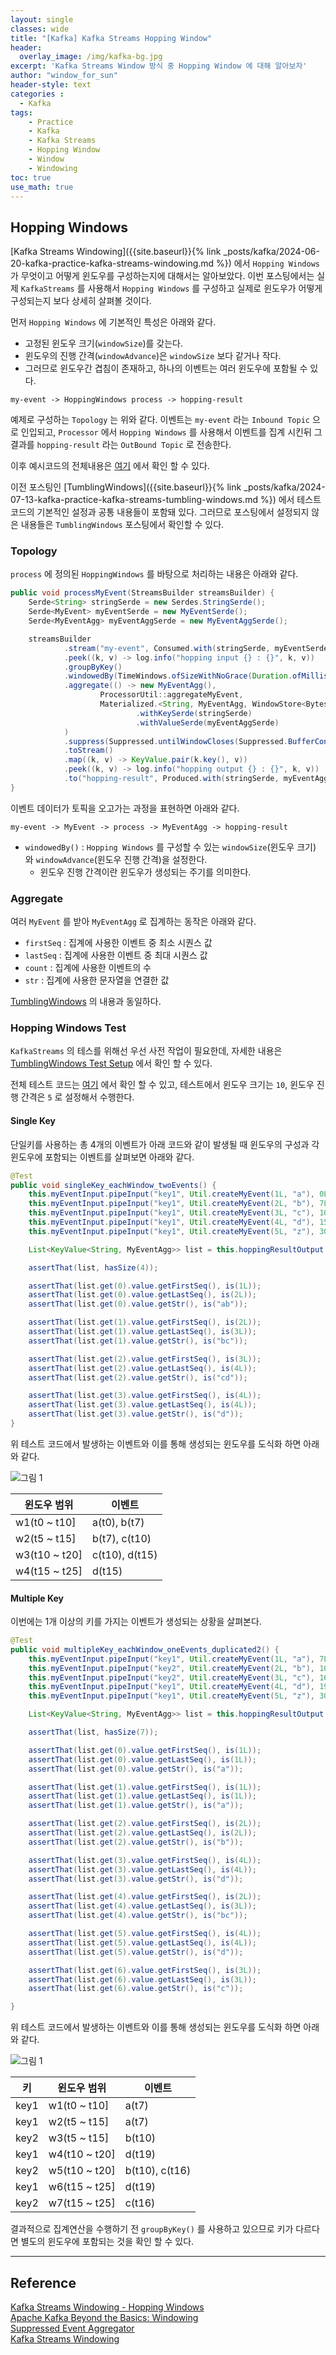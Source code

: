 ```yaml
--- 
layout: single
classes: wide
title: "[Kafka] Kafka Streams Hopping Window"
header:
  overlay_image: /img/kafka-bg.jpg
excerpt: 'Kafka Streams Window 방식 중 Hopping Window 에 대해 알아보자'
author: "window_for_sun"
header-style: text
categories :
  - Kafka
tags:
    - Practice
    - Kafka
    - Kafka Streams
    - Hopping Window
    - Window
    - Windowing
toc: true
use_math: true
---  
```


## Hopping Windows
[Kafka Streams Windowing]({{site.baseurl}}{% link _posts/kafka/2024-06-20-kafka-practice-kafka-streams-windowing.md %})
에서 `Hopping Windows` 가 무엇이고 어떻게 윈도우를 구성하는지에 대해서는 알아보았다. 
이번 포스팅에서는 실제 `KafkaStreams` 를 사용해서 `Hopping Windows` 를 구성하고 실제로 윈도우가 어떻게 구성되는지 보다 상세히 살펴볼 것이다.  

먼저 `Hopping Windows` 에 기본적인 특성은 아래와 같다. 
- 고정된 윈도우 크기(`windowSize`)를 갖는다. 
- 윈도우의 진행 간격(`windowAdvance`)은 `windowSize` 보다 같거나 작다.   
- 그러므로 윈도우간 겹침이 존재하고, 하나의 이벤트는 여러 윈도우에 포함될 수 있다. 


```
my-event -> HoppingWindows process -> hopping-result
```

예제로 구성하는 `Topology` 는 위와 같다. 
이벤트는 `my-event` 라는 `Inbound Topic` 으로 인입되고, 
`Processor` 에서 `Hopping Windows` 를 사용해서 이벤트를 집계 시킨뒤 그 결과를 `hopping-result` 라는 `OutBound Topic` 로 전송한다.  

이후 예시코드의 전체내용은 [여기](https://github.com/windowforsun/kafka-streams-windowing-demo)
에서 확인 할 수 있다.  

이전 포스팅인 [TumblingWindows]({{site.baseurl}}{% link _posts/kafka/2024-07-13-kafka-practice-kafka-streams-tumbling-windows.md %})
에서 테스트 코드의 기본적인 설정과 공통 내용들이 포함돼 있다. 
그러므로 포스팅에서 설정되지 않은 내용들은 `TumblingWindows` 포스팅에서 확인할 수 있다.   


### Topology
`process` 에 정의된 `HoppingWindows` 를 바탕으로 처리하는 내용은 아래와 같다.  

```java
public void processMyEvent(StreamsBuilder streamsBuilder) {
    Serde<String> stringSerde = new Serdes.StringSerde();
    Serde<MyEvent> myEventSerde = new MyEventSerde();
    Serde<MyEventAgg> myEventAggSerde = new MyEventAggSerde();

    streamsBuilder
            .stream("my-event", Consumed.with(stringSerde, myEventSerde))
            .peek((k, v) -> log.info("hopping input {} : {}", k, v))
            .groupByKey()
            .windowedBy(TimeWindows.ofSizeWithNoGrace(Duration.ofMillis(this.windowDuration)).advanceBy(Duration.ofMillis(this.windowAdvance)))
            .aggregate(() -> new MyEventAgg(),
                    ProcessorUtil::aggregateMyEvent,
                    Materialized.<String, MyEventAgg, WindowStore<Bytes, byte[]>>as("hopping-window-store")
                            .withKeySerde(stringSerde)
                            .withValueSerde(myEventAggSerde)
            )
            .suppress(Suppressed.untilWindowCloses(Suppressed.BufferConfig.unbounded()))
            .toStream()
            .map((k, v) -> KeyValue.pair(k.key(), v))
            .peek((k, v) -> log.info("hopping output {} : {}", k, v))
            .to("hopping-result", Produced.with(stringSerde, myEventAggSerde));
}
```  

이벤트 데이터가 토픽을 오고가는 과정을 표현하면 아래와 같다.  

```
my-event -> MyEvent -> process -> MyEventAgg -> hopping-result
```  

- `windowedBy()` : `Hopping Windows` 를 구성할 수 있는 `windowSize`(윈도우 크기) 와 `windowAdvance`(윈도우 진행 간격)을 설정한다. 
  - 윈도우 진행 간격이란 윈도우가 생성되는 주기를 의미한다. 


### Aggregate
여러 `MyEvent` 를 받아 `MyEventAgg` 로 집계하는 동작은 아래와 같다. 

- `firstSeq` : 집계에 사용한 이벤트 중 최소 시퀀스 값
- `lastSeq` : 집계에 사용한 이벤트 중 최대 시퀀스 값
- `count` : 집계에 사용한 이벤트의 수
- `str` : 집계에 사용한 문자열을 연결한 값

[TumblingWindows](https://windowforsun.github.io/blog/kafka/kafka-practice-kafka-streams-tumbling-windows/#aggregate)
의 내용과 동일하다.  

### Hopping Windows Test
`KafkaStreams` 의 테스를 위해선 우선 사전 작업이 필요한데, 
자세한 내용은 [TumblingWindows Test Setup](https://windowforsun.github.io/blog/kafka/kafka-practice-kafka-streams-tumbling-windows/#setup)
에서 확인 할 수 있다. 

전체 테스트 코드는 [여기](https://github.com/windowforsun/kafka-streams-windowing-demo/blob/master/src/test/java/com/windowforsun/kafka/streams/windowing/processor/MyEventHoppingWindowTest.java)
에서 확인 할 수 있고, 
테스트에서 윈도우 크기는 `10`, 윈도우 진행 간격은 `5` 로 설정해서 수행한다. 


#### Single Key
단일키를 사용하는 총 4개의 이벤트가 아래 코드와 같이 발생될 때 윈도우의 구성과 
각 윈도우에 포함되는 이벤트를 살펴보면 아래와 같다.   

```java
@Test
public void singleKey_eachWindow_twoEvents() {
    this.myEventInput.pipeInput("key1", Util.createMyEvent(1L, "a"), 0L);
    this.myEventInput.pipeInput("key1", Util.createMyEvent(2L, "b"), 7L);
    this.myEventInput.pipeInput("key1", Util.createMyEvent(3L, "c"), 10L);
    this.myEventInput.pipeInput("key1", Util.createMyEvent(4L, "d"), 15L);
    this.myEventInput.pipeInput("key1", Util.createMyEvent(5L, "z"), 30L);

    List<KeyValue<String, MyEventAgg>> list = this.hoppingResultOutput.readKeyValuesToList();

    assertThat(list, hasSize(4));

    assertThat(list.get(0).value.getFirstSeq(), is(1L));
    assertThat(list.get(0).value.getLastSeq(), is(2L));
    assertThat(list.get(0).value.getStr(), is("ab"));

    assertThat(list.get(1).value.getFirstSeq(), is(2L));
    assertThat(list.get(1).value.getLastSeq(), is(3L));
    assertThat(list.get(1).value.getStr(), is("bc"));

    assertThat(list.get(2).value.getFirstSeq(), is(3L));
    assertThat(list.get(2).value.getLastSeq(), is(4L));
    assertThat(list.get(2).value.getStr(), is("cd"));

    assertThat(list.get(3).value.getFirstSeq(), is(4L));
    assertThat(list.get(3).value.getLastSeq(), is(4L));
    assertThat(list.get(3).value.getStr(), is("d"));
}
```

위 테스트 코드에서 발생하는 이벤트와 이를 통해 생성되는 윈도우를 도식화 하면 아래와 같다.  

![그림 1]({{site.baseurl}}/img/kafka/kafka-streams-hopping-windows-1.drawio.png)


윈도우 범위|이벤트
---|---
w1(t0 ~ t10]|a(t0), b(t7)
w2(t5 ~ t15]|b(t7), c(t10)
w3(t10 ~ t20]|c(t10), d(t15)
w4(t15 ~ t25]|d(t15)

#### Multiple Key
이번에는 1개 이상의 키를 가지는 이벤트가 생성되는 상황을 살펴본다. 

```java
@Test
public void multipleKey_eachWindow_oneEvents_duplicated2() {
    this.myEventInput.pipeInput("key1", Util.createMyEvent(1L, "a"), 7L);
    this.myEventInput.pipeInput("key2", Util.createMyEvent(2L, "b"), 10L);
    this.myEventInput.pipeInput("key2", Util.createMyEvent(3L, "c"), 16L);
    this.myEventInput.pipeInput("key1", Util.createMyEvent(4L, "d"), 19L);
    this.myEventInput.pipeInput("key1", Util.createMyEvent(5L, "z"), 30L);

    List<KeyValue<String, MyEventAgg>> list = this.hoppingResultOutput.readKeyValuesToList();

    assertThat(list, hasSize(7));

    assertThat(list.get(0).value.getFirstSeq(), is(1L));
    assertThat(list.get(0).value.getLastSeq(), is(1L));
    assertThat(list.get(0).value.getStr(), is("a"));

    assertThat(list.get(1).value.getFirstSeq(), is(1L));
    assertThat(list.get(1).value.getLastSeq(), is(1L));
    assertThat(list.get(1).value.getStr(), is("a"));

    assertThat(list.get(2).value.getFirstSeq(), is(2L));
    assertThat(list.get(2).value.getLastSeq(), is(2L));
    assertThat(list.get(2).value.getStr(), is("b"));

    assertThat(list.get(3).value.getFirstSeq(), is(4L));
    assertThat(list.get(3).value.getLastSeq(), is(4L));
    assertThat(list.get(3).value.getStr(), is("d"));

    assertThat(list.get(4).value.getFirstSeq(), is(2L));
    assertThat(list.get(4).value.getLastSeq(), is(3L));
    assertThat(list.get(4).value.getStr(), is("bc"));

    assertThat(list.get(5).value.getFirstSeq(), is(4L));
    assertThat(list.get(5).value.getLastSeq(), is(4L));
    assertThat(list.get(5).value.getStr(), is("d"));

    assertThat(list.get(6).value.getFirstSeq(), is(3L));
    assertThat(list.get(6).value.getLastSeq(), is(3L));
    assertThat(list.get(6).value.getStr(), is("c"));

}
```

위 테스트 코드에서 발생하는 이벤트와 이를 통해 생성되는 윈도우를 도식화 하면 아래와 같다.

![그림 1]({{site.baseurl}}/img/kafka/kafka-streams-hopping-windows-2.drawio.png)

키| 윈도우 범위        |이벤트
---|---------------|---
key1| w1(t0 ~ t10]  |a(t7)
key1| w2(t5 ~ t15]  |a(t7)         
key2| w3(t5 ~ t15]  | b(t10) 
key1| w4(t10 ~ t20] | d(t19)           
key2| w5(t10 ~ t20] | b(t10), c(t16)   
key1| w6(t15 ~ t25] | d(t19)           
key2| w7(t15 ~ t25] | c(t16)       

결과적으로 집계연산을 수행하기 전 `groupByKey()` 를 사용하고 있으므로 키가 다르다면 별도의 윈도우에 포함되는 것을 확인 할 수 있다. 





---  
## Reference
[Kafka Streams Windowing - Hopping Windows](https://www.lydtechconsulting.com/blog-kafka-streams-windows-hopping.html)  
[Apache Kafka Beyond the Basics: Windowing](https://www.confluent.io/ko-kr/blog/windowing-in-kafka-streams/)  
[Suppressed Event Aggregator](https://developer.confluent.io/patterns/stream-processing/suppressed-event-aggregator/)  
[Kafka Streams Windowing](https://docs.confluent.io/platform/current/streams/developer-guide/dsl-api.html#windowing)  




